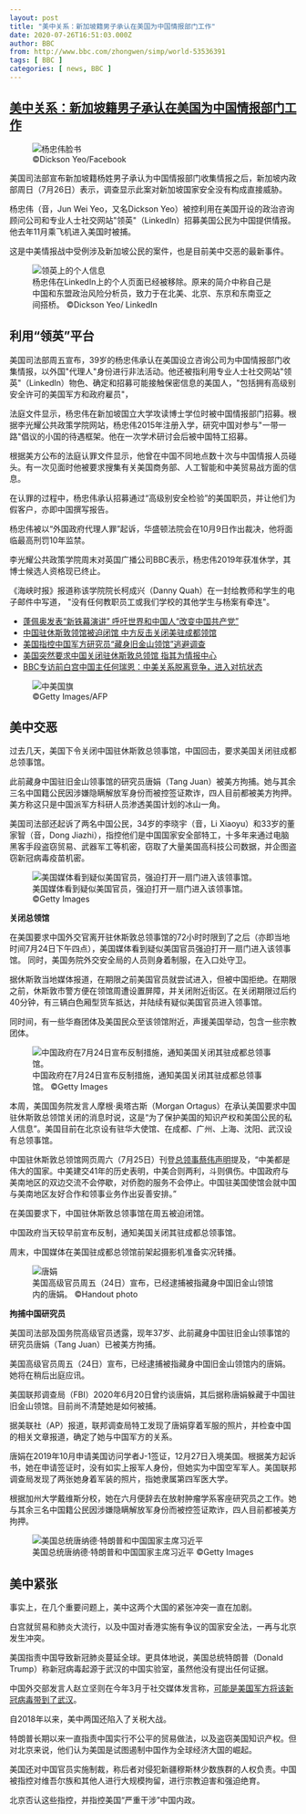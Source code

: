 ```yaml
---
layout: post
title: "美中关系：新加坡籍男子承认在美国为中国情报部门工作"
date: 2020-07-26T16:51:03.000Z
author: BBC
from: http://www.bbc.com/zhongwen/simp/world-53536391
tags: [ BBC ]
categories: [ news, BBC ]
---
```

<!--1595782263000-->
[美中关系：新加坡籍男子承认在美国为中国情报部门工作](http://www.bbc.com/zhongwen/simp/world-53536391)
------

<div>
<figure><img alt="杨忠伟脸书" src="https://ichef.bbci.co.uk/news/600/cpsprodpb/6C6B/production/_113655772_c4cbeaec-0dbe-4d5b-9129-3b2066a5e10b.jpg" referrerpolicy="no-referrer"><br><figcaption> ©Dickson Yeo/Facebook</figcaption></figure><p class="story-body__introduction">美国司法部宣布新加坡籍杨姓男子承认为中国情报部门收集情报之后，新加坡内政部周日（7月26日）表示，调查显示此案对新加坡国家安全没有构成直接威胁。</p><p>杨忠伟（音，Jun Wei Yeo，又名Dickson Yeo）被控利用在美国开设的政治咨询顾问公司和专业人士社交网站"领英"（LinkedIn）招募美国公民为中国提供情报。他去年11月乘飞机进入美国时被捕。</p><p>这是中美情报战中受例涉及新加坡公民的案件，也是目前美中交恶的最新事件。</p><figure><img alt="领英上的个人信息" src="https://ichef.bbci.co.uk/news/600/cpsprodpb/2AE8/production/_113648901_mediaitem113648900.jpg" referrerpolicy="no-referrer"><br><figcaption>杨忠伟在LinkedIn上的个人页面已经被移除。原来的简介中称自己是中国和东盟政治风险分析员，致力于在北美、北京、东京和东南亚之间搭桥。 ©Dickson Yeo/ LinkedIn</figcaption></figure><h2 class="story-body__crosshead">利用“领英”平台</h2><p>美国司法部周五宣布，39岁的杨忠伟承认在美国设立咨询公司为中国情报部门收集情报，以外国"代理人"身份进行非法活动。他还被指利用专业人士社交网站"领英"（LinkedIn）物色、确定和招募可能接触保密信息的美国人，"包括拥有高级别安全许可的美国军方和政府雇员"，</p><p>法庭文件显示，杨忠伟在新加坡国立大学攻读博士学位时被中国情报部门招募。根据李光耀公共政策学院网站，杨忠伟2015年注册入学，研究中国对参与"一带一路"倡议的小国的待遇框架。他在一次学术研讨会后被中国特工招募。</p><p>根据美方公布的法庭认罪文件显示，他曾在中国不同地点数十次与中国情报人员碰头。有一次见面时他被要求搜集有关美国商务部、人工智能和中美贸易战方面的信息。</p><p>在认罪的过程中，杨忠伟承认招募通过“高级别安全检验”的美国职员，并让他们为假客户，亦即中国撰写报告。</p><p>杨忠伟被以“外国政府代理人罪”起诉，华盛顿法院会在10月9日作出裁决，他将面临最高刑罚10年监禁。</p><p>李光耀公共政策学院周末对英国广播公司BBC表示，杨忠伟2019年获准休学，其博士候选人资格现已终止。</p><p>《海峡时报》报道称该学院院长柯成兴（Danny Quah）在一封给教师和学生的电子邮件中写道， "没有任何教职员工或我们学校的其他学生与杨案有牵连"。</p><ul class="story-body__unordered-list"><li class="story-body__list-item"><a href="https://www.bbc.com/zhongwen/simp/world-53519761" class="story-body__link">蓬佩奥发表“新铁幕演讲” 呼吁世界和中国人“改变中国共产党”</a></li><li class="story-body__list-item"><a href="https://www.bbc.com/zhongwen/simp/chinese-news-53523279" class="story-body__link">中国驻休斯敦领馆被迫闭馆 中方反击关闭美驻成都领馆</a></li><li class="story-body__list-item"><a href="https://www.bbc.com/zhongwen/simp/world-53514135" class="story-body__link">美国指控中国军方研究员“藏身旧金山领馆”逃避调查</a></li><li class="story-body__list-item"><a href="https://www.bbc.com/zhongwen/simp/world-53496291" class="story-body__link">美国突然要求中国关闭驻休斯敦总领馆 指其为情报中心</a></li><li class="story-body__list-item"><a href="https://www.bbc.com/zhongwen/simp/world-52595793" class="story-body__link">BBC专访前白宫中国主任何瑞恩：中美关系脱离竞争，进入对抗状态</a></li></ul><figure><img alt="中美国旗" src="https://ichef.bbci.co.uk/news/600/cpsprodpb/15576/production/_113641478_102dff19-1f45-4d14-841b-01f8f8f4b9f8.jpg" referrerpolicy="no-referrer"><br><figcaption> ©Getty Images/AFP</figcaption></figure><h2 class="story-body__crosshead">美中交恶</h2><p>过去几天，美国下令关闭中国驻休斯敦总领事馆，中国回击，要求美国关闭驻成都总领事馆。</p><p>此前藏身中国驻旧金山领事馆的研究员唐娟（Tang Juan）被美方拘捕。她与其余三名中国籍公民因涉嫌隐瞒解放军身份而被控签证欺诈，四人目前都被美方拘押。美方称这只是中国派军方科研人员渗透美国计划的冰山一角。</p><p>美国司法部还起诉了两名中国公民，34岁的李晓宇（音，Li Xiaoyu）和33岁的董家智（音，Dong Jiazhi），指控他们是中国国家安全部特工，十多年来通过电脑黑客手段盗窃贸易、武器军工等机密，窃取了大量美国高科技公司数据，并企图盗窃新冠病毒疫苗机密。</p><figure><img alt="美国媒体看到疑似美国官员，强迫打开一扇门进入该领事馆。" src="https://ichef.bbci.co.uk/news/600/cpsprodpb/6EFE/production/_113641482_377132e2-21ee-4ff9-bb99-01723465192b.jpg" referrerpolicy="no-referrer"><br><figcaption>美国媒体看到疑似美国官员，强迫打开一扇门进入该领事馆。 ©Getty Images</figcaption></figure><p><strong>关闭</strong><strong>总领馆</strong></p><p>在美国要求中国外交官离开驻休斯敦总领事馆的72小时时限到了之后（亦即当地时间7月24日下午四点），美国媒体看到疑似美国官员强迫打开一扇门进入该领事馆。 同时，美国务院外交安全局的人员则身着制服，在入口处守卫。</p><p>据休斯敦当地媒体报道，在期限之前美国官员就尝试进入，但被中国拒绝。在期限之前，休斯敦市警方便在领馆周遭设置屏障，并关闭附近街区。在关闭期限过后约40分钟，有三辆白色厢型货车抵达，并陆续有疑似美国官员进入领事馆。</p><p>同时间，有一些华裔团体及美国民众至该领馆附近，声援美国举动，包含一些宗教团体。</p><figure><img alt="中国政府在7月24日宣布反制措施，通知美国关闭其驻成都总领事馆。" src="https://ichef.bbci.co.uk/news/600/cpsprodpb/9632/production/_113605483_gettyimages-1257889036.jpg" referrerpolicy="no-referrer"><br><figcaption>中国政府在7月24日宣布反制措施，通知美国关闭其驻成都总领事馆。 ©Getty Images</figcaption></figure><p>本周，美国国务院发言人摩根·奥塔古斯（Morgan Ortagus）在承认美国要求中国驻休斯敦总领馆关闭的消息时说，这是“为了保护美国的知识产权和美国公民的私人信息”。美国目前在北京设有驻华大使馆、在成都、广州、上海、沈阳、武汉设有总领事馆。</p><p>中国驻休斯敦总领馆网页周六（7月25日）刊登<a href="http://houston.china-consulate.org/chn/zlgxw/t1800639.htm" class="story-body__link-external">总领事蔡伟声明</a>提及，“中美都是伟大的国家。中美建交41年的历史表明，中美合则两利，斗则俱伤。中国政府与美南地区的双边交流不会停歇，对侨胞的服务不会停止。中国驻美国使馆会就中国与美南地区友好合作和领事业务作出妥善安排。”</p><p>在美国要求下，中国驻休斯敦总领事馆在周五被迫闭馆。</p><p>中国政府当天较早前宣布反制，通知美国关闭其驻成都总领事馆。</p><p>周末，中国媒体在美国驻成都总领馆前架起摄影机准备实况转播。</p><figure><img alt="唐娟" src="https://ichef.bbci.co.uk/news/600/cpsprodpb/105EB/production/_113615076_tangjuan.png" referrerpolicy="no-referrer"><br><figcaption>美国高级官员周五（24日）宣布，已经逮捕被指藏身中国旧金山领馆内的唐娟。 ©Handout photo</figcaption></figure><p><strong>拘捕</strong><strong>中国研究员</strong></p><p>美国司法部及国务院高级官员透露，现年37岁、此前藏身中国驻旧金山领事馆的研究员唐娟（Tang Juan）已被美方拘捕。</p><p>美国高级官员周五（24日）宣布，已经逮捕被指藏身中国旧金山领馆内的唐娟。她将在稍后出庭应讯。</p><p>美国联邦调查局（FBI）2020年6月20日曾约谈唐娟，其后据称唐娟躲藏于中国驻旧金山领馆。目前尚不清楚她是如何被捕。</p><p>据美联社（AP）报道，联邦调查局特工发现了唐娟穿着军服的照片，并检查中国的相关文章报道，确定了她与中国军方的关系。</p><p>唐娟在2019年10月申请美国访问学者J-1签证，12月27日入境美国。根据美方起诉书，她在申请签证时，没有如实上报军人身份，但她实为中国空军军人。美国联邦调查局发现了两张她身着军装的照片，指她隶属第四军医大学。</p><p>根据加州大学戴维斯分校，她在六月便辞去在放射肿瘤学系客座研究员之工作。她与其余三名中国籍公民因涉嫌隐瞒解放军身份而被控签证欺诈，四人目前都被美方拘押。</p><figure><img alt="美国总统唐纳德·特朗普和中国国家主席习近平" src="https://ichef.bbci.co.uk/news/600/cpsprodpb/E5BB/production/_113611885_gettyimages-849019836.jpg" referrerpolicy="no-referrer"><br><figcaption>美国总统唐纳德·特朗普和中国国家主席习近平 ©Getty Images</figcaption></figure><h2 class="story-body__crosshead">美中紧张</h2><p>事实上，在几个重要问题上，美中这两个大国的紧张冲突一直在加剧。</p><p>白宫就贸易和肺炎大流行，以及中国对香港实施有争议的国家安全法，一再与北京发生冲突。</p><p>美国指责中国导致新冠肺炎蔓延全球。更具体地说，美国总统特朗普（Donald Trump）称新冠病毒起源于武汉的中国实验室，虽然他没有提出任何证据。</p><p>中国外交部发言人赵立坚则在今年3月于社交媒体发言称，<a href="https://www.bbc.com/zhongwen/trad/world-51872515" class="story-body__link">可能是美国军方将该新冠病毒带到了武汉</a>。</p><p>自2018年以来，美中两国还陷入了关税大战。</p><p>特朗普长期以来一直指责中国实行不公平的贸易做法，以及盗窃美国知识产权。但对北京来说，他们认为美国是试图遏制中国作为全球经济大国的崛起。</p><p>美国还对中国官员实施制裁，称后者对侵犯新疆穆斯林少数族群的人权负责。中国被指控对维吾尔族和其他人进行大规模拘留，进行宗教迫害和强迫绝育。</p><p>北京否认这些指控，并指控美国“严重干涉”中国内政。</p>
</div>
